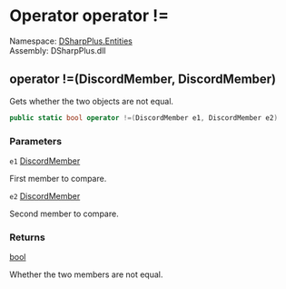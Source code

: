 # Operator operator \!=

Namespace: [DSharpPlus.Entities](DSharpPlus.Entities.md)  
Assembly: DSharpPlus.dll

## <a id="DSharpPlus_Entities_DiscordMember_op_Inequality_DSharpPlus_Entities_DiscordMember_DSharpPlus_Entities_DiscordMember_"></a>operator \!=\(DiscordMember, DiscordMember\)

Gets whether the two <xref href="DSharpPlus.Entities.DiscordMember" data-throw-if-not-resolved="false"></xref> objects are not equal.

```csharp
public static bool operator !=(DiscordMember e1, DiscordMember e2)
```

### Parameters

`e1` [DiscordMember](DSharpPlus.Entities.DiscordMember.md)

First member to compare.

`e2` [DiscordMember](DSharpPlus.Entities.DiscordMember.md)

Second member to compare.

### Returns

[bool](https://learn.microsoft.com/dotnet/api/system.boolean)

Whether the two members are not equal.

